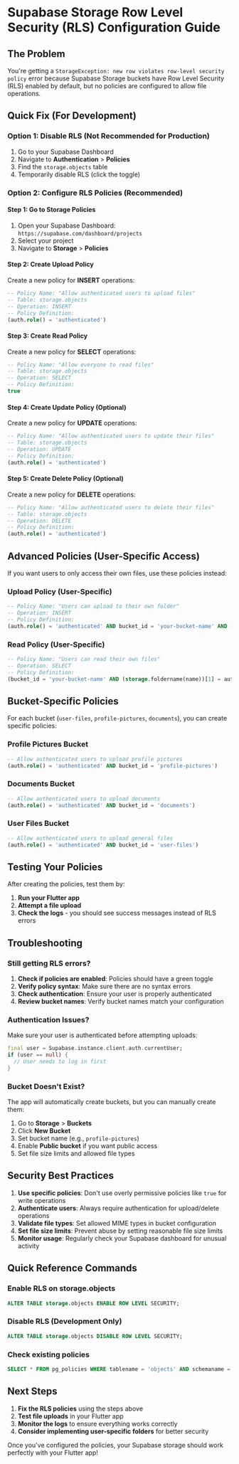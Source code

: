 # Supabase Storage Row Level Security (RLS) Configuration Guide

## The Problem
You're getting a `StorageException: new row violates row-level security policy` error because Supabase Storage buckets have Row Level Security (RLS) enabled by default, but no policies are configured to allow file operations.

## Quick Fix (For Development)

### Option 1: Disable RLS (Not Recommended for Production)
1. Go to your Supabase Dashboard
2. Navigate to **Authentication** > **Policies**
3. Find the `storage.objects` table
4. Temporarily disable RLS (click the toggle)

### Option 2: Configure RLS Policies (Recommended)

#### Step 1: Go to Storage Policies
1. Open your Supabase Dashboard: `https://supabase.com/dashboard/projects`
2. Select your project
3. Navigate to **Storage** > **Policies**

#### Step 2: Create Upload Policy
Create a new policy for **INSERT** operations:

```sql
-- Policy Name: "Allow authenticated users to upload files"
-- Table: storage.objects
-- Operation: INSERT
-- Policy Definition:
(auth.role() = 'authenticated')
```

#### Step 3: Create Read Policy
Create a new policy for **SELECT** operations:

```sql
-- Policy Name: "Allow everyone to read files" 
-- Table: storage.objects
-- Operation: SELECT
-- Policy Definition:
true
```

#### Step 4: Create Update Policy (Optional)
Create a new policy for **UPDATE** operations:

```sql
-- Policy Name: "Allow authenticated users to update their files"
-- Table: storage.objects
-- Operation: UPDATE  
-- Policy Definition:
(auth.role() = 'authenticated')
```

#### Step 5: Create Delete Policy (Optional)
Create a new policy for **DELETE** operations:

```sql
-- Policy Name: "Allow authenticated users to delete their files"
-- Table: storage.objects
-- Operation: DELETE
-- Policy Definition:
(auth.role() = 'authenticated')
```

## Advanced Policies (User-Specific Access)

If you want users to only access their own files, use these policies instead:

### Upload Policy (User-Specific)
```sql
-- Policy Name: "Users can upload to their own folder"
-- Operation: INSERT
-- Policy Definition:
(auth.role() = 'authenticated' AND bucket_id = 'your-bucket-name' AND (storage.foldername(name))[1] = auth.uid()::text)
```

### Read Policy (User-Specific)
```sql
-- Policy Name: "Users can read their own files"  
-- Operation: SELECT
-- Policy Definition:
(bucket_id = 'your-bucket-name' AND (storage.foldername(name))[1] = auth.uid()::text)
```

## Bucket-Specific Policies

For each bucket (`user-files`, `profile-pictures`, `documents`), you can create specific policies:

### Profile Pictures Bucket
```sql
-- Allow authenticated users to upload profile pictures
(auth.role() = 'authenticated' AND bucket_id = 'profile-pictures')
```

### Documents Bucket
```sql
-- Allow authenticated users to upload documents
(auth.role() = 'authenticated' AND bucket_id = 'documents')
```

### User Files Bucket
```sql
-- Allow authenticated users to upload general files
(auth.role() = 'authenticated' AND bucket_id = 'user-files')
```

## Testing Your Policies

After creating the policies, test them by:

1. **Run your Flutter app**
2. **Attempt a file upload**
3. **Check the logs** - you should see success messages instead of RLS errors

## Troubleshooting

### Still getting RLS errors?
1. **Check if policies are enabled**: Policies should have a green toggle
2. **Verify policy syntax**: Make sure there are no syntax errors
3. **Check authentication**: Ensure your user is properly authenticated
4. **Review bucket names**: Verify bucket names match your configuration

### Authentication Issues?
Make sure your user is authenticated before attempting uploads:
```dart
final user = Supabase.instance.client.auth.currentUser;
if (user == null) {
  // User needs to log in first
}
```

### Bucket Doesn't Exist?
The app will automatically create buckets, but you can manually create them:
1. Go to **Storage** > **Buckets**
2. Click **New Bucket**
3. Set bucket name (e.g., `profile-pictures`)
4. Enable **Public bucket** if you want public access
5. Set file size limits and allowed file types

## Security Best Practices

1. **Use specific policies**: Don't use overly permissive policies like `true` for write operations
2. **Authenticate users**: Always require authentication for upload/delete operations
3. **Validate file types**: Set allowed MIME types in bucket configuration
4. **Set file size limits**: Prevent abuse by setting reasonable file size limits
5. **Monitor usage**: Regularly check your Supabase dashboard for unusual activity

## Quick Reference Commands

### Enable RLS on storage.objects
```sql
ALTER TABLE storage.objects ENABLE ROW LEVEL SECURITY;
```

### Disable RLS (Development Only)
```sql
ALTER TABLE storage.objects DISABLE ROW LEVEL SECURITY;
```

### Check existing policies
```sql
SELECT * FROM pg_policies WHERE tablename = 'objects' AND schemaname = 'storage';
```

## Next Steps

1. **Fix the RLS policies** using the steps above
2. **Test file uploads** in your Flutter app
3. **Monitor the logs** to ensure everything works correctly
4. **Consider implementing user-specific folders** for better security

Once you've configured the policies, your Supabase storage should work perfectly with your Flutter app!
